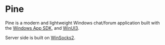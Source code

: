 # Pine

Pine is a modern and lightweight Windows chat/forum application built with the
[Windows App SDK](https://docs.microsoft.com/windows/apps/windows-app-sdk/), and
[WinUI3](https://docs.microsoft.com/windows/apps/winui/winui3/).

Server side is built on
[WinSocks2](https://learn.microsoft.com/en-us/windows/win32/winsock/windows-sockets-start-page-2).